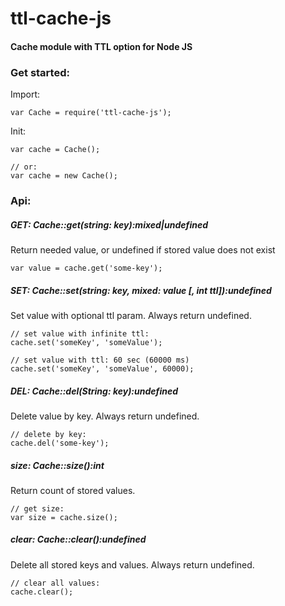 # ttl-cache-js
#### Cache module with TTL option for Node JS


### Get started:

Import:

    var Cache = require('ttl-cache-js');
    
Init:
    
    var cache = Cache();
    
    // or:
    var cache = new Cache();
    
    
### Api:

##### GET: Cache::get(string: key):mixed|undefined
Return needed value, or undefined if stored value does not exist
    
    var value = cache.get('some-key');
    
##### SET: Cache::set(string: key, mixed: value [, int ttl]):undefined
Set value with optional ttl param. Always return undefined.
    
    // set value with infinite ttl:
    cache.set('someKey', 'someValue'); 
       
    // set value with ttl: 60 sec (60000 ms)
    cache.set('someKey', 'someValue', 60000); 

##### DEL: Cache::del(String: key):undefined    
Delete value by key. Always return undefined.
    
    // delete by key:
    cache.del('some-key');
    
##### size: Cache::size():int
Return count of stored values.

    // get size:
    var size = cache.size();
    
##### clear: Cache::clear():undefined
Delete all stored keys and values. Always return undefined.

    // clear all values: 
    cache.clear();